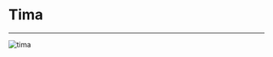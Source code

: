 # Tima
---
![tima](https://user-images.githubusercontent.com/24925821/92606474-40e46880-f2b3-11ea-9885-91f39b29cef5.png)
